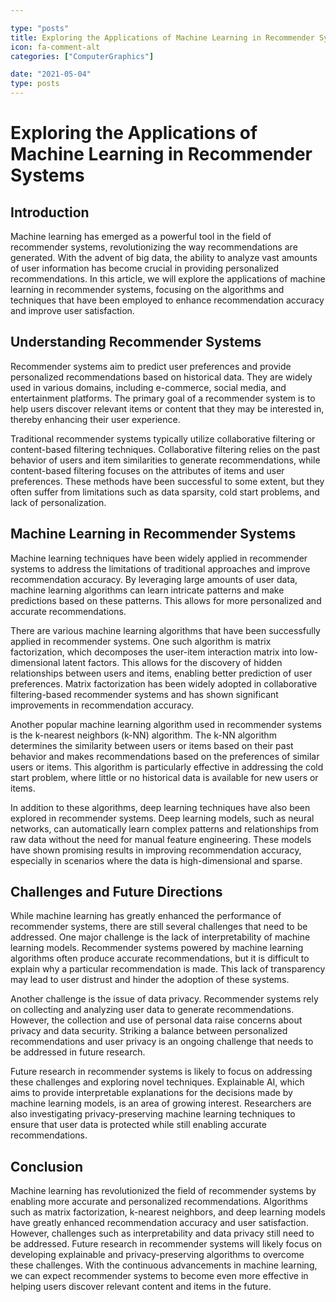 ```yaml
---

type: "posts"
title: Exploring the Applications of Machine Learning in Recommender Systems
icon: fa-comment-alt
categories: ["ComputerGraphics"]

date: "2021-05-04"
type: posts
---
```





# Exploring the Applications of Machine Learning in Recommender Systems

## Introduction

Machine learning has emerged as a powerful tool in the field of recommender systems, revolutionizing the way recommendations are generated. With the advent of big data, the ability to analyze vast amounts of user information has become crucial in providing personalized recommendations. In this article, we will explore the applications of machine learning in recommender systems, focusing on the algorithms and techniques that have been employed to enhance recommendation accuracy and improve user satisfaction.

## Understanding Recommender Systems

Recommender systems aim to predict user preferences and provide personalized recommendations based on historical data. They are widely used in various domains, including e-commerce, social media, and entertainment platforms. The primary goal of a recommender system is to help users discover relevant items or content that they may be interested in, thereby enhancing their user experience.

Traditional recommender systems typically utilize collaborative filtering or content-based filtering techniques. Collaborative filtering relies on the past behavior of users and item similarities to generate recommendations, while content-based filtering focuses on the attributes of items and user preferences. These methods have been successful to some extent, but they often suffer from limitations such as data sparsity, cold start problems, and lack of personalization.

## Machine Learning in Recommender Systems

Machine learning techniques have been widely applied in recommender systems to address the limitations of traditional approaches and improve recommendation accuracy. By leveraging large amounts of user data, machine learning algorithms can learn intricate patterns and make predictions based on these patterns. This allows for more personalized and accurate recommendations.

There are various machine learning algorithms that have been successfully applied in recommender systems. One such algorithm is matrix factorization, which decomposes the user-item interaction matrix into low-dimensional latent factors. This allows for the discovery of hidden relationships between users and items, enabling better prediction of user preferences. Matrix factorization has been widely adopted in collaborative filtering-based recommender systems and has shown significant improvements in recommendation accuracy.

Another popular machine learning algorithm used in recommender systems is the k-nearest neighbors (k-NN) algorithm. The k-NN algorithm determines the similarity between users or items based on their past behavior and makes recommendations based on the preferences of similar users or items. This algorithm is particularly effective in addressing the cold start problem, where little or no historical data is available for new users or items.

In addition to these algorithms, deep learning techniques have also been explored in recommender systems. Deep learning models, such as neural networks, can automatically learn complex patterns and relationships from raw data without the need for manual feature engineering. These models have shown promising results in improving recommendation accuracy, especially in scenarios where the data is high-dimensional and sparse.

## Challenges and Future Directions

While machine learning has greatly enhanced the performance of recommender systems, there are still several challenges that need to be addressed. One major challenge is the lack of interpretability of machine learning models. Recommender systems powered by machine learning algorithms often produce accurate recommendations, but it is difficult to explain why a particular recommendation is made. This lack of transparency may lead to user distrust and hinder the adoption of these systems.

Another challenge is the issue of data privacy. Recommender systems rely on collecting and analyzing user data to generate recommendations. However, the collection and use of personal data raise concerns about privacy and data security. Striking a balance between personalized recommendations and user privacy is an ongoing challenge that needs to be addressed in future research.

Future research in recommender systems is likely to focus on addressing these challenges and exploring novel techniques. Explainable AI, which aims to provide interpretable explanations for the decisions made by machine learning models, is an area of growing interest. Researchers are also investigating privacy-preserving machine learning techniques to ensure that user data is protected while still enabling accurate recommendations.

## Conclusion

Machine learning has revolutionized the field of recommender systems by enabling more accurate and personalized recommendations. Algorithms such as matrix factorization, k-nearest neighbors, and deep learning models have greatly enhanced recommendation accuracy and user satisfaction. However, challenges such as interpretability and data privacy still need to be addressed. Future research in recommender systems will likely focus on developing explainable and privacy-preserving algorithms to overcome these challenges. With the continuous advancements in machine learning, we can expect recommender systems to become even more effective in helping users discover relevant content and items in the future.